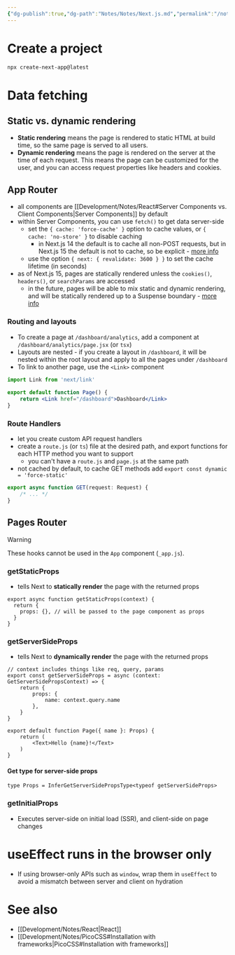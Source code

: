 ```yaml
---
{"dg-publish":true,"dg-path":"Notes/Notes/Next.js.md","permalink":"/notes/notes/next-js/","tags":["language/react"]}
---
```



# Create a project

```bash
npx create-next-app@latest
```

# Data fetching

## Static vs. dynamic rendering

- **Static rendering** means the page is rendered to static HTML at build time, so the same page is served to all users.
- **Dynamic rendering** means the page is rendered on the server at the time of each request. This means the page can be customized for the user, and you can access request properties like headers and cookies.

## App Router

- all components are [[Development/Notes/React#Server Components vs. Client Components\|Server Components]] by default
- within Server Components, you can use `fetch()` to get data server-side
    - set the `{ cache: 'force-cache' }` option to cache values, or `{ cache: 'no-store' }` to disable caching
        - in Next.js 14 the default is to cache all non-POST requests, but in Next.js 15 the default is not to cache, so be explicit - [more info](https://x.com/leeerob/status/1803824227704877236)
    - use the option `{ next: { revalidate: 3600 } }` to set the cache lifetime (in seconds)
- as of Next.js 15, pages are statically rendered unless the `cookies()`, `headers()`, or `searchParams` are accessed
    - in the future, pages will be able to mix static and dynamic rendering, and will be statically rendered up to a Suspense boundary - [more info](https://x.com/leeerob/status/1803904284213293327)

### Routing and layouts

- To create a page at `/dashboard/analytics`, add a component at `/dashboard/analytics/page.jsx` (or `tsx`)
- Layouts are nested - if you create a layout in `/dashboard`, it will be nested within the root layout and apply to all the pages under `/dashboard`
- To link to another page, use the `<Link>` component

```jsx
import Link from 'next/link'
 
export default function Page() {
    return <Link href="/dashboard">Dashboard</Link>
}
```

### Route Handlers

- let you create custom API request handlers
- create a `route.js` (or `ts`) file at the desired path, and export functions for each HTTP method you want to support
    - you can't have a `route.js` and `page.js` at the same path
- not cached by default, to cache GET methods add `export const dynamic = 'force-static'`

```ts
export async function GET(request: Request) {
    /* ... */
}
```

## Pages Router

> [!warning]
> These hooks cannot be used in the `App` component (`_app.js`).

### getStaticProps

- tells Next to **statically render** the page with the returned props

```tsx
export async function getStaticProps(context) {
  return {
    props: {}, // will be passed to the page component as props
  }
}
```

### getServerSideProps

- tells Next to **dynamically render** the page with the returned props

```tsx
// context includes things like req, query, params
export const getServerSideProps = async (context: GetServerSidePropsContext) => {
	return {
		props: {
			name: context.query.name
		},
	}
}

export default function Page({ name }: Props) {
    return (
        <Text>Hello {name}!</Text>
    )
}
```

#### Get type for server-side props

```tsx
type Props = InferGetServerSidePropsType<typeof getServerSideProps>
```

### getInitialProps

- Executes server-side on initial load (SSR), and client-side on page changes

# useEffect runs in the browser only

- If using browser-only APIs such as `window`, wrap them in `useEffect` to avoid a mismatch between server and client on hydration

# See also

- [[Development/Notes/React\|React]]
- [[Development/Notes/PicoCSS#Installation with frameworks\|PicoCSS#Installation with frameworks]]
